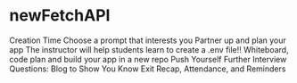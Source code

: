 # newFetchAPI

Creation Time
Choose a prompt that interests you
Partner up and plan your app
The instructor will help students learn to create a .env file!!
Whiteboard, code plan and build your app in a new repo
Push Yourself Further
Interview Questions: Blog to Show You Know
Exit Recap, Attendance, and Reminders
